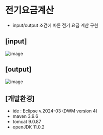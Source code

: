 # 전기요금계산

- input/output 조건에 따른 전기 요금 계산 구현

[input]
- 
![image](https://github.com/InitTester/01_servlet/assets/143479869/66e337b7-8c14-43fb-ab4a-d3172ce37197)


[output]
-
![image](https://github.com/InitTester/01_servlet/assets/143479869/552d13c9-ebb6-48f4-bd03-885d39b7b0e6)


[개발환경]
-
- ide : Eclipse v.2024-03 (DWM version 4)
- maven 3.9.6
- tomcat 9.0.87
- openJDK 11.0.2

